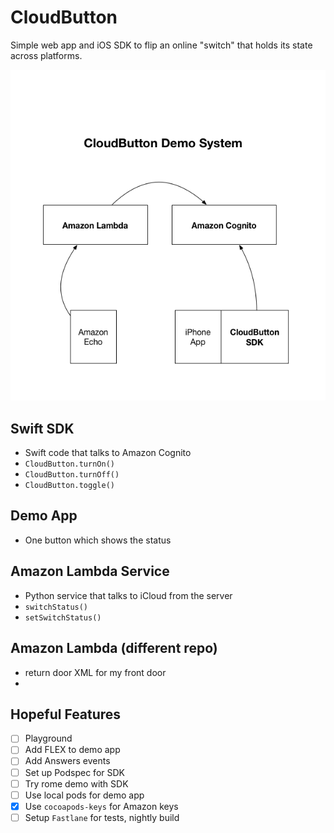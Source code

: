 # CloudButton
Simple web app and iOS SDK to flip an online "switch" that holds its state across platforms.

<img src="https://raw.githubusercontent.com/shepting/CloudButton/master/Media/Demo%20System.png" />

## Swift SDK
 - Swift code that talks to Amazon Cognito
 - `CloudButton.turnOn()`
 - `CloudButton.turnOff()`
 - `CloudButton.toggle()`

## Demo App
 - One button which shows the status

## Amazon Lambda Service
 - Python service that talks to iCloud from the server
 - `switchStatus()`
 - `setSwitchStatus()`

## Amazon Lambda (different repo)
 - return door XML for my front door
 - 
 
## Hopeful Features
 - [ ] Playground
 - [ ] Add FLEX to demo app
 - [ ] Add Answers events
 - [ ] Set up Podspec for SDK
 - [ ] Try rome demo with SDK
 - [ ] Use local pods for demo app
 - [x] Use `cocoapods-keys` for Amazon keys
 - [ ] Setup `Fastlane` for tests, nightly build

